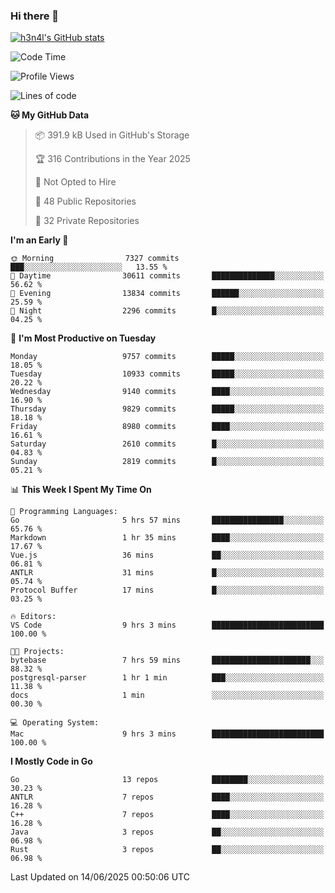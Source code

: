 ### Hi there 👋

[![h3n4l's GitHub stats](https://github-readme-stats.vercel.app/api?username=h3n4l&count_private=true&show_icons=true&theme=radical)](https://github.com/h3n4l/github-readme-stats)

<!--START_SECTION:waka-->
![Code Time](http://img.shields.io/badge/Code%20Time-2%2C202%20hrs%2016%20mins-blue)

![Profile Views](http://img.shields.io/badge/Profile%20Views-0-blue)

![Lines of code](https://img.shields.io/badge/From%20Hello%20World%20I%27ve%20Written-18.3%20million%20lines%20of%20code-blue)

**🐱 My GitHub Data** 

> 📦 391.9 kB Used in GitHub's Storage 
 > 
> 🏆 316 Contributions in the Year 2025
 > 
> 🚫 Not Opted to Hire
 > 
> 📜 48 Public Repositories 
 > 
> 🔑 32 Private Repositories 
 > 
**I'm an Early 🐤** 

```text
🌞 Morning                7327 commits        ███░░░░░░░░░░░░░░░░░░░░░░   13.55 % 
🌆 Daytime                30611 commits       ██████████████░░░░░░░░░░░   56.62 % 
🌃 Evening                13834 commits       ██████░░░░░░░░░░░░░░░░░░░   25.59 % 
🌙 Night                  2296 commits        █░░░░░░░░░░░░░░░░░░░░░░░░   04.25 % 
```
📅 **I'm Most Productive on Tuesday** 

```text
Monday                   9757 commits        █████░░░░░░░░░░░░░░░░░░░░   18.05 % 
Tuesday                  10933 commits       █████░░░░░░░░░░░░░░░░░░░░   20.22 % 
Wednesday                9140 commits        ████░░░░░░░░░░░░░░░░░░░░░   16.90 % 
Thursday                 9829 commits        █████░░░░░░░░░░░░░░░░░░░░   18.18 % 
Friday                   8980 commits        ████░░░░░░░░░░░░░░░░░░░░░   16.61 % 
Saturday                 2610 commits        █░░░░░░░░░░░░░░░░░░░░░░░░   04.83 % 
Sunday                   2819 commits        █░░░░░░░░░░░░░░░░░░░░░░░░   05.21 % 
```


📊 **This Week I Spent My Time On** 

```text
💬 Programming Languages: 
Go                       5 hrs 57 mins       ████████████████░░░░░░░░░   65.76 % 
Markdown                 1 hr 35 mins        ████░░░░░░░░░░░░░░░░░░░░░   17.67 % 
Vue.js                   36 mins             ██░░░░░░░░░░░░░░░░░░░░░░░   06.81 % 
ANTLR                    31 mins             █░░░░░░░░░░░░░░░░░░░░░░░░   05.74 % 
Protocol Buffer          17 mins             █░░░░░░░░░░░░░░░░░░░░░░░░   03.25 % 

🔥 Editors: 
VS Code                  9 hrs 3 mins        █████████████████████████   100.00 % 

🐱‍💻 Projects: 
bytebase                 7 hrs 59 mins       ██████████████████████░░░   88.32 % 
postgresql-parser        1 hr 1 min          ███░░░░░░░░░░░░░░░░░░░░░░   11.38 % 
docs                     1 min               ░░░░░░░░░░░░░░░░░░░░░░░░░   00.30 % 

💻 Operating System: 
Mac                      9 hrs 3 mins        █████████████████████████   100.00 % 
```

**I Mostly Code in Go** 

```text
Go                       13 repos            ████████░░░░░░░░░░░░░░░░░   30.23 % 
ANTLR                    7 repos             ████░░░░░░░░░░░░░░░░░░░░░   16.28 % 
C++                      7 repos             ████░░░░░░░░░░░░░░░░░░░░░   16.28 % 
Java                     3 repos             ██░░░░░░░░░░░░░░░░░░░░░░░   06.98 % 
Rust                     3 repos             ██░░░░░░░░░░░░░░░░░░░░░░░   06.98 % 
```




 Last Updated on 14/06/2025 00:50:06 UTC
<!--END_SECTION:waka-->

